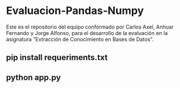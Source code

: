 # Evaluacion-Pandas-Numpy
Este es el repositorio del equipo conformado por Carlos Axel, Anhuar Fernando y Jorge Alfonso, para el desarrollo de la evaluación en la asignatura "Extracción de Conocimiento en Bases de Datos".
## pip install requeriments.txt
## python app.py

